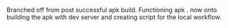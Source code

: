 Branched off from post successful apk build. Functioning apk . now onto building the apk with dev server and creating script for the local workflow.
